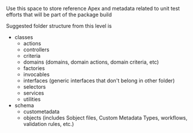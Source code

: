 Use this space to store reference Apex and metadata related to unit test efforts that will be part of the package build

Suggested folder structure from this level is

- classes
  - actions
  - controllers
  - criteria
  - domains (domains, domain actions, domain criteria, etc)
  - factories
  - invocables
  - interfaces (generic interfaces that don't belong in other folder)
  - selectors
  - services
  - utilities
- schema
  - custometadata
  - objects (includes Sobject files, Custom Metadata Types, workflows, validation rules, etc.)

